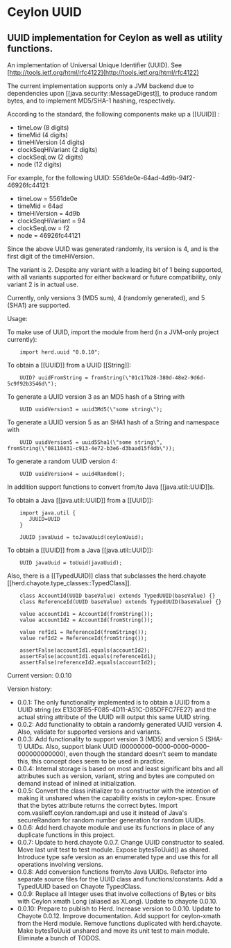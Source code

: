 Ceylon UUID
====================

UUID implementation for Ceylon as well as utility functions.
---------------------

An implementation of Universal Unique Identifier (UUID).  See [http://tools.ietf.org/html/rfc4122](http://tools.ietf.org/html/rfc4122)

 The current implementation supports only a JVM backend due to dependencies upon [[java.security::MessageDigest]],
 to produce random bytes, and to implement MD5/SHA-1 hashing, respectively.

According to the standard, the following components make up a [[UUID]] :

- timeLow (8 digits)
- timeMid (4 digits)
- timeHiVersion (4 digits)
- clockSeqHiVariant (2 digits)
- clockSeqLow (2 digits)
- node (12 digits)

For example, for the following UUID:  5561de0e-64ad-4d9b-94f2-46926fc44121:

- timeLow = 5561de0e
- timeMid = 64ad
- timeHiVersion = 4d9b
- clockSeqHiVariant = 94
- clockSeqLow = f2
- node = 46926fc44121

Since the above UUID was generated randomly, its version is 4, and is the first digit of the timeHiVersion.

The variant is 2.  Despite any variant with a leading bit of 1 being supported, with all variants
supported for either backward or future compatibility, only variant 2 is in actual use.

Currently, only versions 3 (MD5 sum), 4 (randomly generated), and 5 (SHA1) are supported.

Usage:

To make use of UUID, import the module from herd (in a JVM-only project currently):

        import herd.uuid "0.0.10";

To obtain a [[UUID]] from a UUID [[String]]:

        UUID? uuidFromString = fromString(\"01c17b28-380d-48e2-9d6d-5c9f92b3546d\");

To generate a UUID version 3 as an MD5 hash of a String with

        UUID uuidVersion3 = uuid3Md5(\"some string\");

To generate a UUID version 5 as an SHA1 hash of a String and namespace with

        UUID uuidVersion5 = uuid5Sha1(\"some string\", fromString(\"08110431-c913-4e72-b3e6-d3baad15f4db\"));

To generate a random UUID version 4:

        UUID uuidVersion4 = uuid4Random();

In addition support functions to convert from/to Java [[java.util::UUID]]s.

To obtain a Java [[java.util::UUID]] from a [[UUID]]:

        import java.util {
           JUUID=UUID
        }

        JUUID javaUuid = toJavaUuid(ceylonUuid);

To obtain a [[UUID]] from a Java [[java.util::UUID]]:

        UUID javaUuid = toUuid(javaUuid);

Also, there is a [[TypedUUID]] class that subclasses the herd.chayote [[herd.chayote.type_classes::TypedClass]].

        class AccountId(UUID baseValue) extends TypedUUID(baseValue) {}
        class ReferenceId(UUID baseValue) extends TypedUUID(baseValue) {}

        value accountId1 = AccountId(fromString());
        value accountId2 = AccountId(fromString());

        value refId1 = ReferenceId(fromString());
        value refId2 = ReferenceId(fromString());

        assertFalse(accountId1.equals(accountId2);
        assertFalse(accountId1.equals(referenceId1);
        assertFalse(referenceId2.equals(accountId2);

Current version: 0.0.10

Version history:

- 0.0.1: The only functionality implemented is to obtain a UUID from a UUID string 
(ex E1303FB5-F085-4D11-A51C-D85DFFC7FE27) and the actual string attribute of the UUID will output this same
UUID string.
- 0.0.2: Add functionality to obtain a randomly generated UUID version 4.  
Also, validate for supported versions and variants.
- 0.0.3: Add functionality to support version 3 (MD5) and version 5 (SHA-1) UUIDs.  Also, support blank UUID
(00000000-0000-0000-0000-000000000000), even though the standard doesn't seem to mandate this, this concept
does seem to be used in practice.
- 0.0.4: Internal storage is based on most and least significant bits and all attributes such as version, variant,
string and bytes are computed on demand instead of inlined at initialization.
- 0.0.5:  Convert the class initializer to a constructor with the intention of making it unshared when the 
capability exists in ceylon-spec.  Ensure that the bytes attribute returns the correct bytes.  Import 
com.vasileff.ceylon.random.api and use it instead of Java's secureRandom for random number generation for
random UUIDs.
- 0.0.6: Add herd.chayote module and use its functions in place of any duplicate functions in this project.
- 0.0.7: Update to herd.chayote 0.0.7.  Change UUID constructor to sealed.  Move last unit test to test module.
Expose bytesToUuid() as shared.  Introduce type safe version as an enumerated type and use this for all
operations involving versions.
- 0.0.8: Add conversion functions from/to Java UUIDs.  Refactor into separate source files for the UUID class and 
functions/constants.  Add a TypedUUID based on Chayote TypedClass.
- 0.0.9: Replace all Integer uses that involve collections of Bytes or bits with Ceylon xmath Long (aliased as XLong).  Update to chayote 0.0.10.
- 0.0.10:  Prepare to publish to Herd. Increase version to 0.0.10. Update to Chayote 0.0.12. Improve documentation. Add support for ceylon-xmath from the Herd module. Remove functions duplicated with herd.chayote. Make bytesToUuid unshared and move its unit test to main module. Eliminate a bunch of TODOS.
